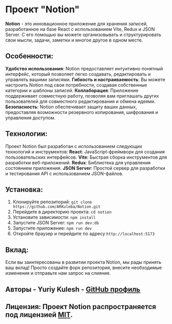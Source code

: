 # Проект "Notion"

**Notion** - это инновационное приложение для хранения записей, разработанное на базе React с использованием Vite, Redux и JSON Server. С его помощью вы можете организовывать и структурировать свои мысли, задачи, заметки и многое другое в одном месте.

## Особенности: 
**Удобство использования**: Notion предоставляет интуитивно понятный интерфейс, который позволяет легко создавать, редактировать и управлять вашими записями.
**Гибкость и настраиваемость**: Вы можете настроить Notion под свои потребности, создавая собственные категории и шаблоны записей.
**Коллаборация**: Приложение поддерживает совместную работу, позволяя вам приглашать других пользователей для совместного редактирования и обмена идеями. 
**Безопасность**: Notion обеспечивает защиту ваших данных, предоставляя возможности резервного копирования, шифрования и управления доступом. 

## Технологии: 
Проект Notion был разработан с использованием следующих технологий и инструментов:
**React**: JavaScript-фреймворк для создания пользовательских интерфейсов.
**Vite**: Быстрая сборка инструментов для разработки веб-приложений.
**Redux**: Библиотека для управления состоянием приложения.
**JSON Server**: Простой сервер для разработки и тестирования API с использованием JSON-файлов.
## Установка: 
1. Клонируйте репозиторий: `git clone https://github.com/ARKuleba/Notion.git`
2. Перейдите в директорию проекта: `cd notion`
3. Установите зависимости: `npm install`
4. Запустите JSON Server: `npm run dev:db`
5. Запустите приложение: `npm run dev`
6. Откройте браузер и перейдите по адресу `http://localhost:5173`
## Вклад:
Если вы заинтересованы в развитии проекта Notion, мы рады принять ваш вклад! Просто создайте форк репозитория, внесите необходимые изменения и отправьте нам запрос на слияние.
## Авторы - Yuriy Kulesh - [GitHub профиль](https://github.com/ARKuleba)
## Лицензия: Проект Notion распространяется под лицензией [MIT](https://opensource.org/licenses/MIT).

